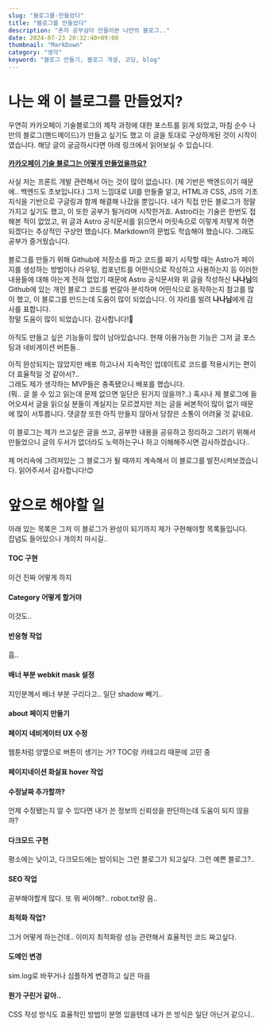 ```yaml
---
slug: "블로그를-만들었다"
title: "블로그를 만들었다"
description: "혼자 공부삼아 만들어본 나만의 블로그.."
date: 2024-07-23 20:32:40+09:00
thumbnail: "MarkDown"
category: "생각"
keyword: "블로그 만들기, 블로그 개설, 코딩, blog"
---
```

# 나는 왜 이 블로그를 만들었지?
우연히 카카오페이 기술블로그의 제작 과정에 대한 포스트를 읽게 되었고, 마침 순수 나만의 블로그(핸드메이드)가 만들고 싶기도 했고 이 글을 토대로 구상하게된 것이 시작이였습니다.
해당 글이 궁금하시다면 아래 링크에서 읽어보실 수 있습니다.  
<br>
[**카카오페이 기술 블로그는 어떻게 만들었을까요?**](https://tech.kakaopay.com/post/kakaopay-techlog/)  
<br>
사실 저는 프론트 개발 관련해서 아는 것이 많이 없습니다. (제 기반은 백엔드이기 때문에.. 백엔드도 초보입니다.) 그저 느낌대로 UI를 만들줄 알고, HTML과 CSS, JS의 기초 지식을 기반으로 구글링과 함께 해결해 나갔을 뿐입니다.
내가 직접 만든 블로그가 정말 가지고 싶기도 했고, 이 또한 공부가 될거라며 시작한거죠. Astro라는 기술은 한번도 접해본 적이 없었고, 위 글과 Astro 공식문서를 읽으면서 머릿속으로 이렇게 저렇게 하면 되겠다는 추상적인 구상만 했습니다. Markdown의 문법도 학습해야 했습니다. 그래도 공부가 즐거웠습니다.  
<br>
블로그를 만들기 위해 Github에 저장소를 파고 코드를 짜기 시작할 때는 Astro가 페이지를 생성하는 방법이나 라우팅, 컴포넌트를 어떤식으로 작성하고 사용하는지 등
이러한 내용들에 대해 아는게 전혀 없었기 때문에 Astro 공식문서와 위 글을 작성하신 **나나님**의 Github에 있는 개인 블로그 코드를 번갈아 분석하며 어떤식으로 동작하는지 참고를 많이 했고, 
이 블로그를 만드는데 도움이 많이 되었습니다. 이 자리를 빌려 **나나님**에게 감사를 표합니다.  
정말 도움이 많이 되었습니다. 감사합니다!🙏  
<br>
아직도 만들고 싶은 기능들이 많이 남아있습니다.
현재 이용가능한 기능은 그저 글 포스팅과 네비게이션 버튼들..

아직 완성되지는 않았지만 배포 하고나서 지속적인 업데이트로 코드를 적용시키는 편이 더 효율적일 것 같아서?..  
그래도 제가 생각하는 MVP들은 충족됐으니 배포를 했습니다.  
(뭐.. 글 쓸 수 있고 읽는데 문제 없으면 일단은 된거지 않을까?..)
혹시나 제 블로그에 들어오셔서 글을 읽으실 분들이 계실지는 모르겠지만 저는 글을 써본적이 많이 없기 때문에 많이 서투릅니다.
댓글창 또한 아직 만들지 않아서 당장은 소통이 어려울 것 같네요.  
<br>
이 블로그는 제가 쓰고싶은 글을 쓰고, 공부한 내용을 공유하고 정리하고 그러기 위해서 만들었으니 글의 두서가 없더라도 노력하는구나 하고 이해해주시면 감사하겠습니다..  
<br>
제 머리속에 그려져있는 그 블로그가 될 때까지 계속해서 이 블로그를 발전시켜보겠습니다. 읽어주셔서 감사합니다!😊





# 앞으로 해야할 일
아래 있는 목록은 그저 이 블로그가 완성이 되기까지 제가 구현해야할 목록들입니다.  
잡념도 들어있으나 개의치 마시길..
#### TOC 구현
이건 진짜 어떻게 하지
#### Category 어떻게 할거야
이것도..
#### 반응형 작업
흠..
#### 배너 부분 webkit mask 설정
지인분께서 배너 부분 구리다고.. 일단 shadow 빼기..
#### about 페이지 만들기
#### 페이지 네비게이터 UX 수정
웹툰처럼 양옆으로 버튼이 생기는 거? TOC랑 카테고리 때문에 고민 중
#### 페이지네이션 화살표 hover 작업
#### 수정날짜 추가할까?
언제 수정됐는지 알 수 있다면 내가 쓴 정보의 신뢰성을 판단하는데 도움이 되지 않을까?
#### 다크모드 구현
평소에는 낮이고, 다크모드에는 밤이되는 그런 블로그가 되고싶다. 그런 예쁜 블로그?..
#### SEO 작업
공부해야할게 많다. 또 뭐 써야해?.. robot.txt랑 음..
#### 최적화 작업?
그거 어떻게 하는건데.. 이미지 최적화랑 성능 관련해서 효율적인 코드 짜고싶다.
#### 도메인 변경
sim.log로 바꾸거나 심플하게 변경하고 싶은 마음
#### 뭔가 구린거 같아..
CSS 작성 방식도 효율적인 방법이 분명 있을텐데 내가 쓴 방식은 일단 아닌거 같으니..
